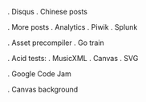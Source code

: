 . Disqus
. Chinese posts

. More posts
. Analytics
  . Piwik
  . Splunk

. Asset precompiler
  . Go train

. Acid tests:
  . MusicXML
  . Canvas
  . SVG

. Google Code Jam

. Canvas background <!--<script src="js/main.js"></script>-->
